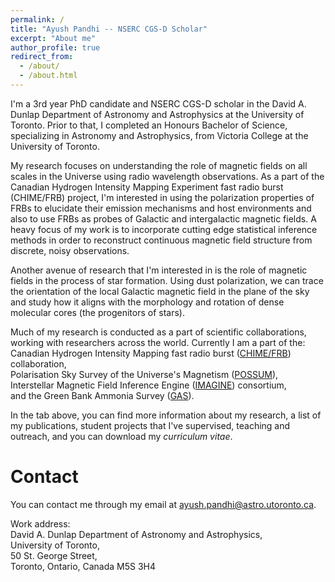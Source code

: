 ```yaml
---
permalink: /
title: "Ayush Pandhi -- NSERC CGS-D Scholar"
excerpt: "About me"
author_profile: true
redirect_from: 
  - /about/
  - /about.html
---
```

I'm a 3rd year PhD candidate and NSERC CGS-D scholar in the David A. Dunlap Department of Astronomy and Astrophysics at the University of Toronto. Prior to that, I completed an Honours Bachelor of Science, specializing in Astronomy and Astrophysics, from Victoria College at the University of Toronto.

My research focuses on understanding the role of magnetic fields on all scales in the Universe using radio wavelength observations. As a part of the Canadian Hydrogen Intensity Mapping Experiment fast radio burst (CHIME/FRB) project, I'm interested in using the polarization properties of FRBs to elucidate their emission mechanisms and host environments and also to use FRBs as probes of Galactic and intergalactic magnetic fields. A heavy focus of my work is to incorporate cutting edge statistical inference methods in order to reconstruct continuous magnetic field structure from discrete, noisy observations.

Another avenue of research that I'm interested in is the role of magnetic fields in the process of star formation. Using dust polarization, we can trace the orientation of the local Galactic magnetic field in the plane of the sky and study how it aligns with the morphology and rotation of dense molecular cores (the progenitors of stars).

Much of my research is conducted as a part of scientific collaborations, working with researchers across the world. Currently I am a part of the:<br>Canadian Hydrogen Intensity Mapping fast radio burst ([CHIME/FRB](https://chime-experiment.ca/en)) collaboration,<br>Polarisation Sky Survey of the Universe's Magnetism ([POSSUM](https://askap.org/possum/)),<br>Interstellar Magnetic Field Inference Engine ([IMAGINE](https://www.astro.ru.nl/imagine/)) consortium,<br>and the Green Bank Ammonia Survey ([GAS](https://greenbankobservatory.org/science/gbt-surveys/gas-survey-2/)).

In the tab above, you can find more information about my research, a list of my publications, student projects that I've supervised, teaching and outreach, and you can download my _curriculum vitae_.

Contact
======
You can contact me through my email at [ayush.pandhi@astro.utoronto.ca](mailto:ayush.pandhi@astro.utoronto.ca). 

Work address:<br>David A. Dunlap Department of Astronomy and Astrophysics,<br>University of Toronto,<br>50 St. George Street,<br>Toronto, Ontario, Canada M5S 3H4
